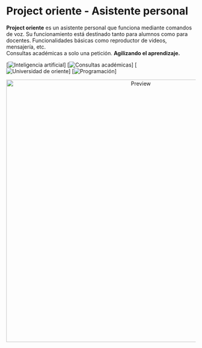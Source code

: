 # Project oriente - Asistente personal

**Project oriente** es un asistente personal que funciona mediante comandos de voz. 
Su funcionamiento está destinado tanto para alumnos como para docentes. 
Funcionalidades básicas como reproductor de videos, mensajería, etc.  
Consultas académicas a solo una petición. 
**Agilizando el aprendizaje.**

[![Inteligencia artificial](https://img.shields.io/badge/-Download%20latest%20version%20here-brightgreen?longCache=true&style=for-the-badge)]
[![Consultas académicas](https://img.shields.io/badge/-Addons-yellow?longCache=true&style=for-the-badge)]
[![Universidad de oriente](https://img.shields.io/badge/-Setup%20Guide%20%2F%20Wiki-blue?longCache=true&style=for-the-badge)]
[![Programación](https://img.shields.io/badge/-Tutorial%20on%20YouTube-red?longCache=true&style=for-the-badge)]

<p align="center"><a href="Images/Preview.png"><img src="Images/Preview.png" alt="Preview" width="700px"/></a></p>